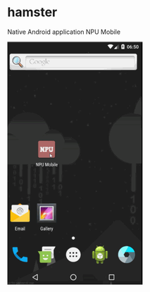 # hamster
Native Android application NPU Mobile

![alt text](https://github.com/wynnsu/hamster/blob/master/npu-mobile.gif "Showcase")
